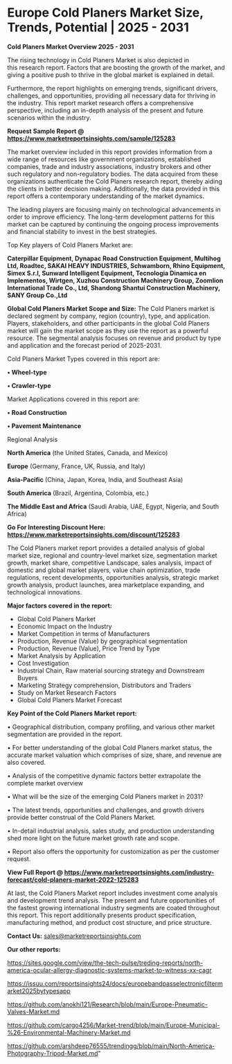 # Europe Cold Planers Market Size, Trends, Potential | 2025 - 2031

<Strong> Cold Planers Market Overview 2025 - 2031</strong>

The rising technology in Cold Planers Market is also depicted in this research report. Factors that are boosting the growth of the market, and giving a positive push to thrive in the global market is explained in detail.

Furthermore, the report highlights on emerging trends, significant drivers, challenges, and opportunities, providing all necessary data for thriving in the industry. This report market research offers a comprehensive perspective, including an in-depth analysis of the present and future scenarios within the industry.

<strong>Request Sample Report @ <a href=https://www.marketreportsinsights.com/sample/125283>https://www.marketreportsinsights.com/sample/125283</a></strong>

The market overview included in this report provides information from a wide range of resources like government organizations, established companies, trade and industry associations, industry brokers and other such regulatory and non-regulatory bodies. The data acquired from these organizations authenticate the Cold Planers research report, thereby aiding the clients in better decision making. Additionally, the data provided in this report offers a contemporary understanding of the market dynamics.

The leading players are focusing mainly on technological advancements in order to improve efficiency. The long-term development patterns for this market can be captured by continuing the ongoing process improvements and financial stability to invest in the best strategies.

Top Key players of Cold Planers Market are:

<strong>Caterpillar Equipment, Dynapac Road Construction Equipment, Multihog Ltd, Roadtec, SAKAI HEAVY INDUSTRIES, Schwamborn, Rhino Equipment, Simex S.r.l, Sunward Intelligent Equipment, Tecnologia Dinamica en Implementos, Wirtgen, Xuzhou Construction Machinery Group, Zoomlion International Trade Co., Ltd, Shandong Shantui Construction Machinery, SANY Group Co.,Ltd</strong>

<strong><b>Global Cold Planers Market Scope and Size:</b></strong>
The Cold Planers market is declared segment by company, region (country), type, and application. Players, stakeholders, and other participants in the global Cold Planers market will gain the market scope as they use the report as a powerful resource. The segmental analysis focuses on revenue and product by type and application and the forecast period of 2025-2031.

Cold Planers Market Types covered in this report are:

<strong>• Wheel-type

• Crawler-type</strong>

Market Applications covered in this report are:

<strong>• Road Construction

• Pavement Maintenance</strong> 

Regional Analysis

<strong>North America</strong> (the United States, Canada, and Mexico)

<strong>Europe</strong> (Germany, France, UK, Russia, and Italy)

<strong>Asia-Pacific</strong> (China, Japan, Korea, India, and Southeast Asia)

<strong>South America</strong> (Brazil, Argentina, Colombia, etc.)

<strong>The Middle East and Africa</strong> (Saudi Arabia, UAE, Egypt, Nigeria, and South Africa)

<strong>Go For Interesting Discount Here: <a href=https://www.marketreportsinsights.com/discount/125283>https://www.marketreportsinsights.com/discount/125283</a></strong>

The Cold Planers market report provides a detailed analysis of global market size, regional and country-level market size, segmentation market growth, market share, competitive Landscape, sales analysis, impact of domestic and global market players, value chain optimization, trade regulations, recent developments, opportunities analysis, strategic market growth analysis, product launches, area marketplace expanding, and technological innovations.

<strong><b>Major factors covered in the report:</b></strong>
<ul>
  <li>Global Cold Planers Market </li>
  <li>Economic Impact on the Industry</li>
  <li>Market Competition in terms of Manufacturers</li>
  <li>Production, Revenue (Value) by geographical segmentation</li>
  <li>Production, Revenue (Value), Price Trend by Type</li>
  <li>Market Analysis by Application</li>
  <li>Cost Investigation</li>
  <li>Industrial Chain, Raw material sourcing strategy and Downstream Buyers</li>
  <li>Marketing Strategy comprehension, Distributors and Traders</li>
  <li>Study on Market Research Factors</li>
  <li>Global Cold Planers Market Forecast</li>
</ul>

<strong><b>Key Point of the Cold Planers Market report:</b></strong>

• Geographical distribution, company profiling, and various other market segmentation are provided in the report.

• For better understanding of the global Cold Planers market status, the accurate market valuation which comprises of size, share, and revenue are also covered.

• Analysis of the competitive dynamic factors better extrapolate the complete market overview

• What will be the size of the emerging Cold Planers market in 2031?

• The latest trends, opportunities and challenges, and growth drivers provide better construal of the Cold Planers Market.

• In-detail industrial analysis, sales study, and production understanding shed more light on the future market growth rate and scope.

• Report also offers the opportunity for customization as per the customer request.

<strong><b>View Full Report @ <a href=https://www.marketreportsinsights.com/industry-forecast/cold-planers-market-2022-125283>https://www.marketreportsinsights.com/industry-forecast/cold-planers-market-2022-125283</a></b></strong>


At last, the Cold Planers Market report includes investment come analysis and development trend analysis. The present and future opportunities of the fastest growing international industry segments are coated throughout this report. This report additionally presents product specification, manufacturing method, and product cost structure, and price structure.

<strong>Contact Us:</strong>
sales@marketreportsinsights.com

<strong>Our other reports:</strong>

<a href=https://sites.google.com/view/the-tech-pulse/treding-reports/north-america-ocular-allergy-diagnostic-systems-market-to-witness-xx-cagr>https://sites.google.com/view/the-tech-pulse/treding-reports/north-america-ocular-allergy-diagnostic-systems-market-to-witness-xx-cagr</a>

<a href=https://issuu.com/reportsinsights24/docs/europebandpasselectronicfiltermarket2025bytypesapp>https://issuu.com/reportsinsights24/docs/europebandpasselectronicfiltermarket2025bytypesapp</a>

<a href=https://github.com/anokhi121/Research/blob/main/Europe-Pneumatic-Valves-Market.md>https://github.com/anokhi121/Research/blob/main/Europe-Pneumatic-Valves-Market.md</a>

<a href=https://github.com/cargo4256/Market-trend/blob/main/Europe-Municipal-%26-Environmental-Machinery-Market.md>https://github.com/cargo4256/Market-trend/blob/main/Europe-Municipal-%26-Environmental-Machinery-Market.md</a>

<a href=https://github.com/arshdeep76555/trendingg/blob/main/North-America-Photography-Tripod-Market.md>https://github.com/arshdeep76555/trendingg/blob/main/North-America-Photography-Tripod-Market.md</a>"
